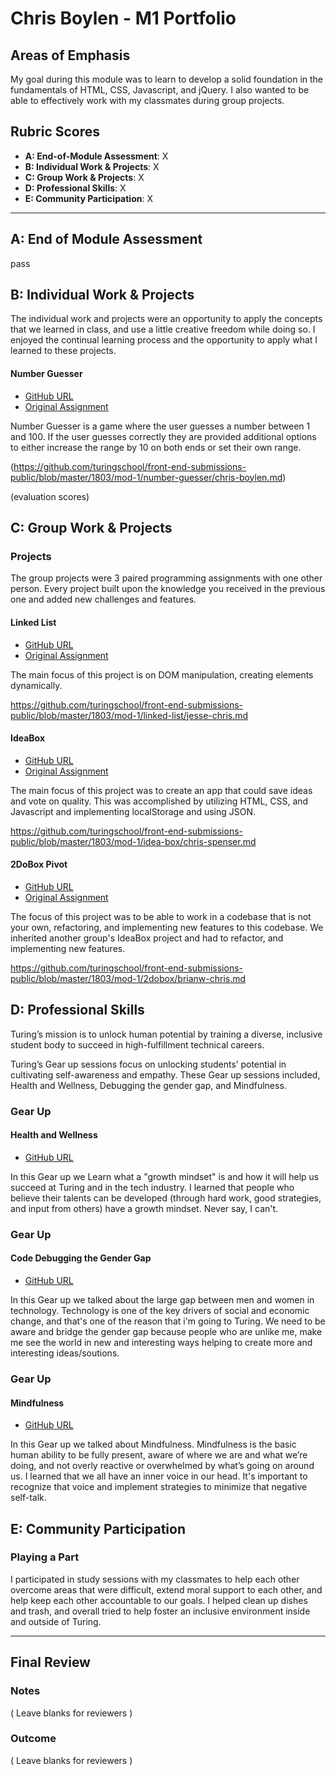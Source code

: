 
# Chris Boylen - M1 Portfolio

## Areas of Emphasis

My goal during this module was to learn to develop a solid foundation in the fundamentals of HTML, CSS, Javascript, and jQuery. I also wanted to be able to effectively work with my classmates during group projects.

## Rubric Scores

* **A: End-of-Module Assessment**: X
* **B: Individual Work & Projects**: X
* **C: Group Work & Projects**: X
* **D: Professional Skills**: X
* **E: Community Participation**: X

-----------------------

## A: End of Module Assessment

pass


## B: Individual Work & Projects

The individual work and projects were an opportunity to apply the concepts that we learned in class, and use a little creative freedom while doing so.  I enjoyed the continual learning process and the opportunity to apply what I learned to these projects.

#### Number Guesser

* [GitHub URL](https://github.com/chrisboylen/number-guesser/tree/master/dog-party)
* [Original Assignment](http://frontend.turing.io/projects/number-guesser.html)

Number Guesser is a  game where the user guesses a number between 1 and 100. If the user guesses correctly they are provided additional options to either increase the range by 10 on both ends or set their own range.

(https://github.com/turingschool/front-end-submissions-public/blob/master/1803/mod-1/number-guesser/chris-boylen.md)

(evaluation scores)

## C: Group Work & Projects

### Projects

The group projects were 3 paired programming assignments with one other person. Every project built upon the knowledge you received in the previous one and added new challenges and features.

#### Linked List

* [GitHub URL](https://github.com/JesseMcBrennan/linked-list)
* [Original Assignment](http://frontend.turing.io/projects/linked-list.html)

The main focus of this project is on DOM manipulation, creating elements dynamically.

https://github.com/turingschool/front-end-submissions-public/blob/master/1803/mod-1/linked-list/jesse-chris.md

#### IdeaBox

* [GitHub URL](https://github.com/chrisboylen/ideaBox)
* [Original Assignment](http://frontend.turing.io/projects/ideabox.html)

The main focus of this project was to create an app that could save ideas and vote on quality. This was accomplished by utilizing HTML, CSS, and Javascript and implementing localStorage and using JSON.

https://github.com/turingschool/front-end-submissions-public/blob/master/1803/mod-1/idea-box/chris-spenser.md

#### 2DoBox Pivot

* [GitHub URL](https://github.com/brianw11/2DoBox-Pivot)
* [Original Assignment](http://frontend.turing.io/projects/2DoBox-Pivot-Mod1.html)

The focus of this project was to be able to work in a codebase that is not your own, refactoring, and implementing new features to this codebase. We inherited another group's IdeaBox project and had to refactor, and implementing new features.

https://github.com/turingschool/front-end-submissions-public/blob/master/1803/mod-1/2dobox/brianw-chris.md

## D: Professional Skills
Turing’s mission is to unlock human potential by training a diverse, inclusive student body to succeed in high-fulfillment technical careers.

Turing’s Gear up sessions focus on unlocking students’ potential in cultivating self-awareness and empathy. These Gear up sessions included, Health and Wellness, Debugging the gender gap, and Mindfulness.

### Gear Up
#### Health and Wellness
* [GitHub URL](https://github.com/turingschool/gear-up/blob/47b936ce64782229a4338512818b5388e0e70f8d/Growth_Mindset_Facilitator_Guide.markdown)

In this Gear up we Learn what a "growth mindset" is and how it will help us succeed at Turing and in the tech industry. I learned that people who believe their talents can be developed (through hard work, good strategies, and input from others) have a growth mindset. Never say, I can't.

### Gear Up
#### Code Debugging the Gender Gap
* [GitHub URL](https://github.com/turingschool/gear-up/blob/95a12de8a302ee4d56b3537016c1b0ab92ab8f01/archive/code_debugging_the_gender_gap.markdown)

In this Gear up we talked about the large gap between men and women in technology. Technology is one of the key drivers of social and economic change, and that's one of the reason that i'm going to Turing.  We need to be aware and bridge the gender gap because people who are unlike me, make me see the world in new and interesting ways helping to create more and interesting ideas/soutions.

### Gear Up
#### Mindfulness

* [GitHub URL](https://github.com/turingschool/gear-up/blob/e215ab94993b2a1087ead93e0e4425690c6bd010/m4_sessions/1803-inning/Mindfulness_In_Practice.md)

In this Gear up we talked about Mindfulness. Mindfulness is the basic human ability to be fully present, aware of where we are and what we’re doing, and not overly reactive or overwhelmed by what’s going on around us.  I learned that we all have an inner voice in our head. It's important to recognize that voice and implement strategies to minimize that negative self-talk.

## E: Community Participation

### Playing a Part

I participated in study sessions with my classmates to help each other overcome areas that were difficult, extend moral support to each other, and help keep each other accountable to our goals.  I helped clean up dishes and trash, and overall tried to help foster an inclusive environment inside and outside of Turing.

------------------

## Final Review

### Notes

( Leave blanks for reviewers )

### Outcome

( Leave blanks for reviewers )
